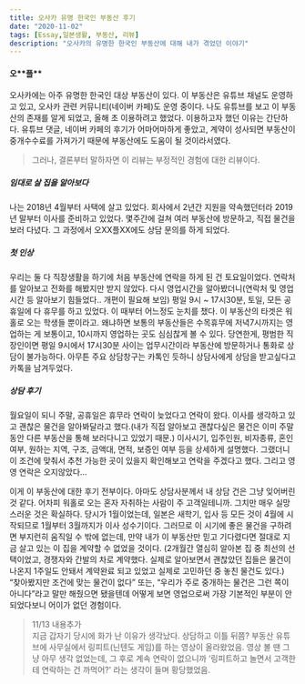 ```yaml
---
title: 오사카 유명 한국인 부동산 후기
date: "2020-11-02"
tags: [Essay,일본생활, 부동산, 리뷰]
description: "오사카의 유명한 한국인 부동산에 대해 내가 겪었던 이야기"
---
```


#### 오\*\*플\*\*
오사카에는 아주 유명한 한국인 대상 부동산이 있다.
이 부동산은 유튜브 채널도 운영하고 있고, 오사카 관련 커뮤니티(네이버 카페)도 운영 중이다. 나도 유튜브를 보고 이 부동산의 존재를 알게 되었고, 올해 초 이용하려고 했었다.
이용하고자 했던 이유는 간단하다. 유튜브 댓글, 네이버 카페의 후기가 어마어마하게 좋았고, 계약이 성사되면 부동산이 중개수수료를 가져가기 때문에 부동산에도 도움이 될 것이라서였다.
> 그러나, 결론부터 말하자면 이 리뷰는 부정적인 경험에 대한 리뷰이다.

##### 임대로 살 집을 알아보다
나는 2018년 4월부터 사택에 살고 있었다. 회사에서 2년간 지원을 약속했던터라 2019년 말부터 이사를 준비하고 있었다. 몇주간에 걸쳐 여러 부동산에 방문하고, 직접 물건을 보러 다녔다. 그 과정에서 오XX플XX에도 상담 문의를 하게 되었다.

##### 첫 인상
우리는 둘 다 직장생활을 하기에 처음 부동산에 연락을 하게 된 건 토요일이었다. 연락처를 알아보고 전화를 해봤지만 받지 않았다. 다시 영업시간을 알아봤더니(연락처 및 영업시간 등 알아보기 힘들었다.. 개편이 필요해 보임) 평일 9시 ~ 17시30분, 토일, 모든 공휴일에 다 휴무를 하고 있었다. 이 때부터 어느정도 눈치를 챘다. 이 부동산의 타겟은 워홀로 오는 학생들 뿐이라고. 왜냐하면 보통의 부동산들은 수목휴무에 저녁7시까지는 영업하는 게 보통이고, 10시까지 영업하는 곳도 심심찮게 볼 수 있다. 당연한게, 평범한 직장인이면 평일 9시에서 17시30분 사이는 업무시간이라 부동산에 방문하거나 통화로 상담이 불가능하다. 아무튼 주요 상담창구는 카톡인 듯하니 상담사에게 상담을 받고싶다고 카톡을 남겨두었다.

##### 상담 후기
월요일이 되니 주말, 공휴일은 휴무라 연락이 늦었다고 연락이 왔다.
이사를 생각하고 있고 괜찮은 물건을 알아봐달라고 했다.(내가 직접 알아보고 괜찮다싶은 물건은 이미 주말동안 다른 부동산을 통해 보러다니고 있었기 때문.) 이사시기, 입주인원, 비자종류, 혼인여부, 원하는 지역, 구조, 금액대, 면적, 보증인 여부 등을 상세하게 설명했다. 그랬더니 이 조건에 맞춰서 추천 가능한 곳이 있을지 확인해보고 연락을 주겠다고 했다. 그리고 영영 연락은 오지않았다…

이게 이 부동산에 대한 후기 전부이다. 아마도 상담사분께서 내 상담 건은 그냥 잊어버린 것 같다. 어차피 워홀로 오는 혼자 자취하는 사람이 주 고객일테니까. 그치만 매우 실망스러운 것은 확실하다. 당시가 1월이었는데, 일본은 새학기, 입사 등 모든 것이 4월에 시작되므로 1월부터 3월까지가 이사 성수기이다. 그러므로 이 시기에 좋은 물건을 구하려면 부지런히 움직일 수 밖에 없는데, 만약 내가 이 부동산만 믿고 기다렸다면 절대로 지금 살고 있는 이 집을 계약할 수 없었을 것이다. (2개월간 열심히 알아본 집 중 최선의 선택이었고, 경쟁자와 간발의 차로 계약했다. 실제로 알아보면서 괜찮았던 집들은 물건이 나온지 1주일도 안돼서 계약완료 되고 있었고 실제로 고민하던 중 놓친 물건도 있다.)
“찾아봤지만 조건에 맞는 물건이 없다” 또는, “우리가 주로 중개하는 물건은 그런 쪽이 아니다”라고 말만 해줬으면 됐을텐데 어떻게 보면 영업으로써 가장 기본적인 부분이 안 되었다보니 어이가 없던 경험이다.

> 11/13 내용추가  
지금 갑자기 당시에 화가 난 이유가 생각났다. 상담하고 이틀 뒤쯤? 부동산 유튜브에 사무실에서 링피트(닌텐도 게임)를 하는 영상이 올라왔었음. 영상 볼 땐 그냥 아무 생각 없었는데, 그 후로 계속 연락이 없으니까 ‘링피트하고 놀면서 고객한테 연락하는 건 까먹어?’ 라는 생각이 들며 황당했었음.